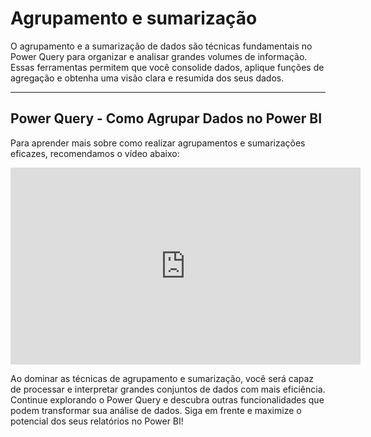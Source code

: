 # Agrupamento e sumarização

O agrupamento e a sumarização de dados são técnicas fundamentais no Power Query para organizar e analisar grandes volumes de informação. Essas ferramentas permitem que você consolide dados, aplique funções de agregação e obtenha uma visão clara e resumida dos seus dados.

---

## Power Query - Como Agrupar Dados no Power BI

Para aprender mais sobre como realizar agrupamentos e sumarizações eficazes, recomendamos o vídeo abaixo:

<iframe width="560" height="315" src="https://www.youtube.com/embed/UzBEEJocOWM?si=vECgKwcd3Wm-cxGl" title="YouTube video player" frameborder="0" allow="accelerometer; autoplay; clipboard-write; encrypted-media; gyroscope; picture-in-picture; web-share" referrerpolicy="strict-origin-when-cross-origin" allowfullscreen></iframe>

Ao dominar as técnicas de agrupamento e sumarização, você será capaz de processar e interpretar grandes conjuntos de dados com mais eficiência. Continue explorando o Power Query e descubra outras funcionalidades que podem transformar sua análise de dados. Siga em frente e maximize o potencial dos seus relatórios no Power BI!